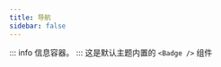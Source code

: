 ```yaml
---
title: 导航
sidebar: false
---
```






::: info
信息容器。
:::
这是默认主题内置的 `<Badge />` 组件 <Badge text="演示" />


